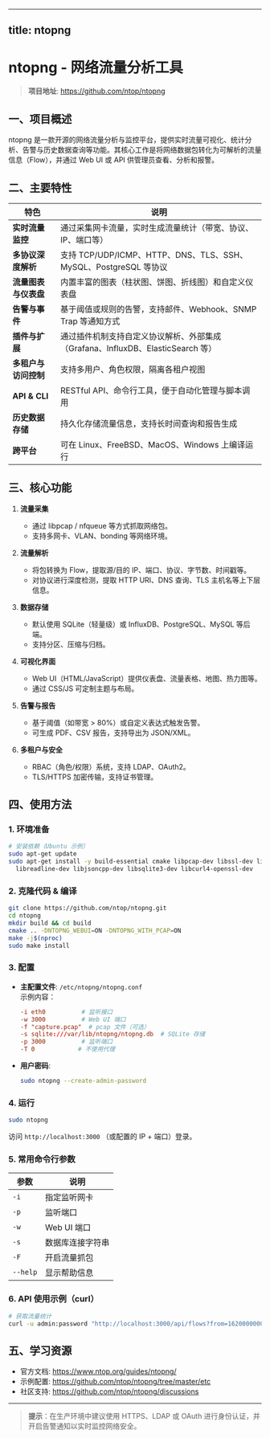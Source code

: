 
---
title: ntopng
---


# ntopng - 网络流量分析工具

> **项目地址**: https://github.com/ntop/ntopng

## 一、项目概述
ntopng 是一款开源的网络流量分析与监控平台，提供实时流量可视化、统计分析、告警与历史数据查询等功能。其核心工作是将网络数据包转化为可解析的流量信息（Flow），并通过 Web UI 或 API 供管理员查看、分析和报警。

## 二、主要特性
| 特色 | 说明 |
|------|------|
| **实时流量监控** | 通过采集网卡流量，实时生成流量统计（带宽、协议、IP、端口等） |
| **多协议深度解析** | 支持 TCP/UDP/ICMP、HTTP、DNS、TLS、SSH、MySQL、PostgreSQL 等协议 |
| **流量图表与仪表盘** | 内置丰富的图表（柱状图、饼图、折线图）和自定义仪表盘 |
| **告警与事件** | 基于阈值或规则的告警，支持邮件、Webhook、SNMP Trap 等通知方式 |
| **插件与扩展** | 通过插件机制支持自定义协议解析、外部集成（Grafana、InfluxDB、ElasticSearch 等） |
| **多租户与访问控制** | 支持多用户、角色权限，隔离各租户视图 |
| **API & CLI** | RESTful API、命令行工具，便于自动化管理与脚本调用 |
| **历史数据存储** | 持久化存储流量信息，支持长时间查询和报告生成 |
| **跨平台** | 可在 Linux、FreeBSD、MacOS、Windows 上编译运行 |

## 三、核心功能
1. **流量采集**  
   - 通过 libpcap / nfqueue 等方式抓取网络包。  
   - 支持多网卡、VLAN、bonding 等网络环境。

2. **流量解析**  
   - 将包转换为 Flow，提取源/目的 IP、端口、协议、字节数、时间戳等。  
   - 对协议进行深度检测，提取 HTTP URI、DNS 查询、TLS 主机名等上下层信息。

3. **数据存储**  
   - 默认使用 SQLite（轻量级）或 InfluxDB、PostgreSQL、MySQL 等后端。  
   - 支持分区、压缩与归档。

4. **可视化界面**  
   - Web UI（HTML/JavaScript）提供仪表盘、流量表格、地图、热力图等。  
   - 通过 CSS/JS 可定制主题与布局。

5. **告警与报告**  
   - 基于阈值（如带宽 > 80%）或自定义表达式触发告警。  
   - 可生成 PDF、CSV 报告，支持导出为 JSON/XML。

6. **多租户与安全**  
   - RBAC（角色/权限）系统，支持 LDAP、OAuth2。  
   - TLS/HTTPS 加密传输，支持证书管理。

## 四、使用方法

### 1. 环境准备
```bash
# 安装依赖（Ubuntu 示例）
sudo apt-get update
sudo apt-get install -y build-essential cmake libpcap-dev libssl-dev libboost-all-dev \
  libreadline-dev libjsoncpp-dev libsqlite3-dev libcurl4-openssl-dev
```

### 2. 克隆代码 & 编译
```bash
git clone https://github.com/ntop/ntopng.git
cd ntopng
mkdir build && cd build
cmake .. -DNTOPNG_WEBUI=ON -DNTOPNG_WITH_PCAP=ON
make -j$(nproc)
sudo make install
```

### 3. 配置
- **主配置文件**: `/etc/ntopng/ntopng.conf`  
  示例内容：
  ```conf
  -i eth0          # 监听接口
  -w 3000          # Web UI 端口
  -f "capture.pcap"  # pcap 文件（可选）
  -s sqlite:///var/lib/ntopng/ntopng.db  # SQLite 存储
  -p 3000          # 监听端口
  -T 0            # 不使用代理
  ```
- **用户密码**:
  ```bash
  sudo ntopng --create-admin-password
  ```

### 4. 运行
```bash
sudo ntopng
```
访问 `http://localhost:3000` （或配置的 IP + 端口）登录。

### 5. 常用命令行参数
| 参数 | 说明 |
|------|------|
| `-i` | 指定监听网卡 |
| `-p` | 监听端口 |
| `-w` | Web UI 端口 |
| `-s` | 数据库连接字符串 |
| `-F` | 开启流量抓包 |
| `--help` | 显示帮助信息 |

### 6. API 使用示例（curl）
```bash
# 获取流量统计
curl -u admin:password "http://localhost:3000/api/flows?from=1620000000&to=1620003600"
```

## 五、学习资源
- 官方文档: https://www.ntop.org/guides/ntopng/
- 示例配置: https://github.com/ntop/ntopng/tree/master/etc
- 社区支持: https://github.com/ntop/ntopng/discussions

---

> **提示**：在生产环境中建议使用 HTTPS、LDAP 或 OAuth 进行身份认证，并开启告警通知以实时监控网络安全。
